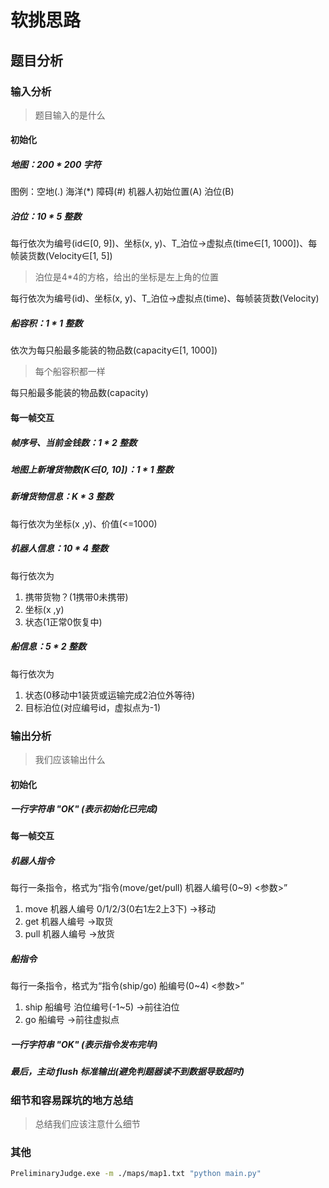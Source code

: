 # 软挑思路

## 题目分析

### 输入分析

>题目输入的是什么

#### 初始化

##### 地图：200 * 200 字符

图例：空地(.)  海洋(*)  障碍(#)  机器人初始位置(A)  泊位(B)

##### 泊位：10 * 5 整数

每行依次为编号(id∈[0, 9])、坐标(x, y)、T_泊位→虚拟点(time∈[1, 1000])、每帧装货数(Velocity∈[1, 5])
>泊位是4*4的方格，给出的坐标是左上角的位置

每行依次为编号(id)、坐标(x, y)、T_泊位→虚拟点(time)、每帧装货数(Velocity)

##### 船容积：1 * 1 整数

依次为每只船最多能装的物品数(capacity∈[1, 1000])
>每个船容积都一样

每只船最多能装的物品数(capacity)

#### 每一帧交互

##### 帧序号、当前金钱数：1 * 2 整数

##### 地图上新增货物数(K∈[0, 10])：1 * 1 整数

##### 新增货物信息：K * 3 整数

每行依次为坐标(x ,y)、价值(<=1000)

##### 机器人信息：10 * 4 整数

每行依次为
1. 携带货物？(1携带0未携带)
2. 坐标(x ,y)
3. 状态(1正常0恢复中)

##### 船信息：5 * 2 整数

每行依次为

1. 状态(0移动中1装货或运输完成2泊位外等待)
2. 目标泊位(对应编号id，虚拟点为-1)

### 输出分析

>我们应该输出什么

#### 初始化

##### 一行字符串 "OK" (表示初始化已完成)

#### 每一帧交互

##### 机器人指令

每行一条指令，格式为“指令(move/get/pull) 机器人编号(0~9) <参数>”
1. move 机器人编号 0/1/2/3(0右1左2上3下)   →移动
2. get 机器人编号                         →取货
3. pull 机器人编号                        →放货

##### 船指令

每行一条指令，格式为“指令(ship/go) 船编号(0~4) <参数>”
1. ship 船编号 泊位编号(-1~5)   →前往泊位
2. go 船编号                   →前往虚拟点

##### 一行字符串 "OK" (表示指令发布完毕)

##### 最后，主动 flush 标准输出(避免判题器读不到数据导致超时)

### 细节和容易踩坑的地方总结

>总结我们应该注意什么细节

### 其他

```bash
PreliminaryJudge.exe -m ./maps/map1.txt "python main.py"
```
